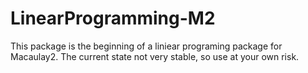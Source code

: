 # LinearProgramming-M2

This package is the beginning of a liniear programing package for Macaulay2. The current state not very stable, so use at your own risk. 


